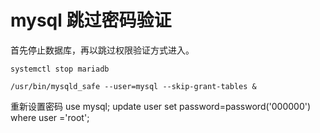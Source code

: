 ﻿# mysql 跳过密码验证
首先停止数据库，再以跳过权限验证方式进入。

    systemctl stop mariadb
    
    /usr/bin/mysqld_safe --user=mysql --skip-grant-tables &

重新设置密码
use mysql;
update user set password=password('000000') where user ='root';




